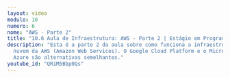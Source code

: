 ```yaml
---
layout: video
modulo: 10
numero: 6
nome: "AWS - Parte 2"
title: "10.6 Aula de Infraestrutura: AWS - Parte 2 | Estágio em Programação"
description: "Esta é a parte 2 da aula sobre como funciona a infraestrutura em
  nuvem da AWS (Amazon Web Services). O Google Cloud Platform e o Microsoft
  Azure são alternativas semelhantes."
youtube_id: "QRiM5Bbp0Qs"
---
```

